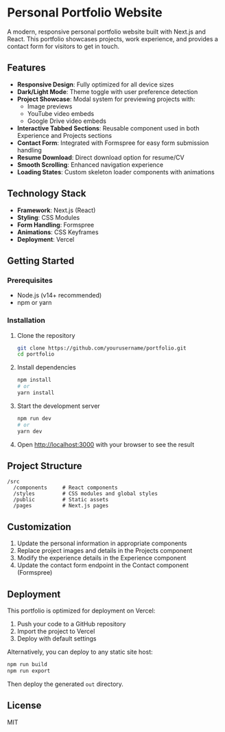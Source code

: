 # Personal Portfolio Website

A modern, responsive personal portfolio website built with Next.js and React. This portfolio showcases projects, work experience, and provides a contact form for visitors to get in touch.
## Features

- **Responsive Design**: Fully optimized for all device sizes
- **Dark/Light Mode**: Theme toggle with user preference detection
- **Project Showcase**: Modal system for previewing projects with:
  - Image previews
  - YouTube video embeds
  - Google Drive video embeds
- **Interactive Tabbed Sections**: Reusable component used in both Experience and Projects sections
- **Contact Form**: Integrated with Formspree for easy form submission handling
- **Resume Download**: Direct download option for resume/CV
- **Smooth Scrolling**: Enhanced navigation experience
- **Loading States**: Custom skeleton loader components with animations

## Technology Stack

- **Framework**: Next.js (React)
- **Styling**: CSS Modules
- **Form Handling**: Formspree
- **Animations**: CSS Keyframes
- **Deployment**: Vercel 

## Getting Started

### Prerequisites

- Node.js (v14+ recommended)
- npm or yarn

### Installation

1. Clone the repository
   ```bash
   git clone https://github.com/yourusername/portfolio.git
   cd portfolio
   ```

2. Install dependencies
   ```bash
   npm install
   # or
   yarn install
   ```

3. Start the development server
   ```bash
   npm run dev
   # or
   yarn dev
   ```

4. Open [http://localhost:3000](http://localhost:3000) with your browser to see the result

## Project Structure

```
/src
  /components     # React components
  /styles         # CSS modules and global styles
  /public         # Static assets
  /pages          # Next.js pages
```

## Customization

1. Update the personal information in appropriate components
2. Replace project images and details in the Projects component
3. Modify the experience details in the Experience component
4. Update the contact form endpoint in the Contact component (Formspree)

## Deployment

This portfolio is optimized for deployment on Vercel:

1. Push your code to a GitHub repository
2. Import the project to Vercel
3. Deploy with default settings

Alternatively, you can deploy to any static site host:

```bash
npm run build
npm run export
```

Then deploy the generated `out` directory.

## License

MIT
